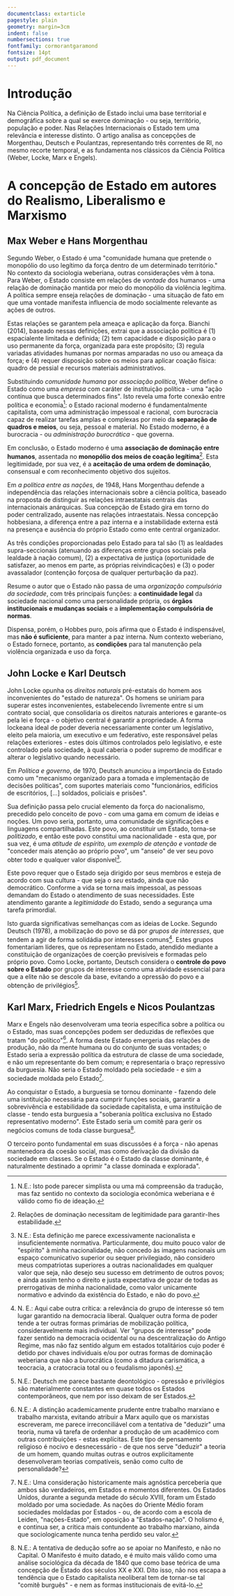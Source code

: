 ```yaml
---
documentclass: extarticle
pagestyle: plain
geometry: margin=3cm
indent: false
numbersections: true
fontfamily: cormorantgaramond
fontsize: 14pt
output: pdf_document
---
```

# Introdução

Na Ciência Política, a definição de Estado inclui uma base territorial e demográfica sobre a qual se exerce dominação - ou seja, território, população e poder. Nas Relações Internacionais o Estado tem uma relevância e interesse distinto. O artigo analisa as concepções de Morgenthau, Deutsch e Poulantzas, representando três correntes de RI, no mesmo recorte temporal, e as fundamenta nos clássicos da Ciência Política (Weber, Locke, Marx e Engels).

# A concepção de Estado em autores do Realismo, Liberalismo e Marxismo

## Max Weber e Hans Morgenthau

Segundo Weber, o Estado é uma "comunidade humana que pretende o monopólio do uso legítimo da força dentro de um determinado território." No contexto da sociologia weberiana, outras considerações vêm à tona. Para Weber, o Estado consiste em relações de *vontade* dos humanos - uma relação de dominação mantida por meio do monopólio da violência legítima. A política sempre enseja relações de dominação - uma situação de fato em que uma vontade manifesta influencia de modo socialmente relevante as ações de outros.

Estas relações se garantem pela ameaça e aplicação da força. Bianchi (2014), baseado nessas definições, extrai que a associação política é (1) espacialente limitada e definida; (2) tem capacidade e disposição para o uso permanente da força, organizada para este propósito; (3) regula variadas atividades humanas por normas amparadas no uso ou ameaça da força; e (4) requer disposição sobre os meios para aplicar coação física: quadro de pessial e recursos materiais administrativos.

Substituindo *comunidade humana* por *associação política*, Weber define o Estado como uma *empresa* com caráter de instituição política - uma "ação contínua que busca determinados fins". Isto revela uma forte conexão entre política e economia[^10]: o Estado racional moderno é fundamentalmente capitalista, com uma administração impessoal e racional, com burocracia capaz de realizar tarefas amplas e complexas por meio da **separação de quadros e meios**, ou seja, pessoal e material. No Estado moderno, é a burocracia - ou *administração burocrática* - que governa.

[^10]: N.E.: Isto pode parecer simplista ou uma má compreensão da tradução, mas faz sentido no contexto da sociologia econômica weberiana e é válido como fio de ideação.

Em conclusão, o Estado moderno é uma **associação de dominação entre humanos**, assentada no **monopólio dos meios de coação legítima**[^20]. Esta legitimidade, por sua vez, é a **aceitação de uma ordem de dominação**, consensual e com reconhecimento objetivo dos sujeitos.

[^20]: Relações de dominação necessitam de legitimidade para garantir-lhes estabilidade.

Em *a política entre as nações*, de 1948, Hans Morgenthau defende a independência das relações internacionais sobre a ciência política, baseado na proposta de distinguir as relações intraestatais centrais das internacionais anárquicas. Sua concepção de Estado gira em torno do poder centralizado, ausente nas relações intraestatais. Nessa concepção hobbesiana, a diferença entre a paz interna e a instabilidade externa está na presença e ausência do próprio Estado como ente central organizador.

As três condições proporcionadas pelo Estado para tal são (1) as lealdades supra-seccionais (atenuando as diferenças entre grupos sociais pela lealdade à nação comum), (2) a expectativa de justiça (oportunidade de satisfazer, ao menos em parte, as próprias reivindicações) e (3) o poder avassalador (contenção forçosa de qualquer perturbação da paz).

Resume o autor que o Estado não passa de uma *organização compulsória da sociedade*, com três principais funções: a **continuidade legal** da sociedade nacional como uma personalidade própria, os **órgãos institucionais e mudanças sociais** e a **implementação compulsória de normas**.

Dispensa, porém, o Hobbes puro, pois afirma que o Estado é indispensável, mas **não é suficiente**, para manter a paz interna. Num contexto weberiano, o Estado fornece, portanto, as **condições** para tal manutenção pela violência organizada e uso da força.

## John Locke e Karl Deutsch

John Locke opunha os *direitos naturais* pré-estatais do homem aos inconvenientes do "estado de natureza". Os homens se uniriam para superar estes inconvenientes, estabelecendo livremente entre si um contrato social, que consolidaria os direitos naturais anteriores e garante-os pela lei e força - o objetivo central é garantir a propriedade. A forma lockeana ideal de poder deveria necessariamente conter um legislativo, eleito pela maioria, um executivo e um federativo, este responsável pelas relações exteriores - estes dois últimos controlados pelo legislativo, e este controlado pela sociedade, à qual caberia o poder supremo de modificar e alterar o legislativo quando necessário.

Em *Política e governo*, de 1970, Deutsch anunciou a importância do Estado como um "mecanismo organizado para a tomada e implementação de decisões políticas", com suportes materiais como "funcionários, edifícios de escritórios, [...] soldados, policiais e prisões".

Sua definição passa pelo crucial elemento da força do nacionalismo, precedido pelo conceito de povo - com uma gama em comum de ideias e noções. Um povo seria, portanto, uma comunidade de significações e linguagens compartilhadas. Este povo, ao constituir um Estado, torna-se *politizado*, e então este povo constitui uma nacionalidade - esta que, por sua vez, é uma *atitude de espírito, um exemplo de atenção e vontade* de "conceder mais atenção ao próprio povo", um "anseio" de ver seu povo obter todo e qualquer valor disponível[^30].

[^30]: N.E.: Esta definição me parece excessivamente nacionalista e insuficientemente normativa. Particularmente, dou muito pouco valor de "espírito" à minha nacionalidade, não concedo às imagens nacionais um espaço comunicativo superior ou sequer privilegiado, não considero meus compatriotas superiores a outras nacionalidades em qualquer valor que seja, não desejo seu sucesso em detrimento de outros povos; e ainda assim tenho o direito e justa expectativa de gozar de todas as prerrogativas de minha nacionalidade, como valor unicamente normativo e advindo da existência do Estado, e não do povo.

Este povo requer que o Estado seja dirigido por seus membros e esteja de acordo com sua cultura - que seja o *seu* estado, ainda que não democrático. Conforme a vida se torna mais impessoal, as pessoas demandam do Estado o atendimento de suas necessidades. Este atendimento garante a *legitimidade* do Estado, sendo a segurança uma tarefa primordial.

Isto guarda significativas semelhanças com as ideias de Locke. Segundo Deutsch (1978), a mobilização do povo se dá por *grupos de interesses*, que tendem a agir de forma solidádia por interesses comuns[^40]. Estes grupos fomentariam líderes, que os representam no Estado, atendido mediante a constituição de organizações de coerção previsíveis e formadas pelo próprio povo. Como Locke, portanto, Deutsch considera o **controle do povo sobre o Estado** por grupos de interesse como uma atividade essencial para que a elite não se descole da base, evitando a opressão do povo e a obtenção de privilégios[^50].

[^40]: N. E.: Aqui cabe outra crítica: a relevância do grupo de interesse só tem lugar garantido na democracia liberal. Qualquer outra forma de poder tende a ter outras formas primárias de mobilização política, consideravelmente mais individual. Ver "grupos de interesse" pode fazer sentido na democracia ocidental ou na descentralização do Antigo Regime, mas não faz sentido algum em estados totalitários cujo poder é detido por chaves individuais e/ou por outras formas de dominação weberiana que não a burocrática (como a ditadura carismática, a teocracia, a cratocracia total ou o feudalismo japonês).

[^50]: N.E.: Deutsch me parece bastante deontológico - opressão e privilégios são materialmente constantes em quase todos os Estados contemporâneos, que nem por isso deixam de ser Estados.

## Karl Marx, Friedrich Engels e Nicos Poulantzas

Marx e Engels não desenvolveram uma teoria específica sobre a política ou o Estado, mas suas concepções podem ser deduzidas de reflexões que tratam "do político"[^60]. A forma deste Estado emergeria das relações de produção, não da mente humana ou do conjunto de suas vontades; o Estado seria a expressão política da estrutura de classe de uma sociedade, e não um representante do bem comum; e representaria o braço repressivo da burguesia. Não seria o Estado moldado pela sociedade - e sim a sociedade moldada pelo Estado[^70].

[^60]: N.E.: A distinção academicamente prudente entre trabalho marxiano e trabalho marxista, evitando atribuir a Marx aquilo que os marxistas escreveram, me parece irreconciliável com a tentativa de "deduzir" uma teoria, numa vã tarefa de ordenhar a produção de um acadêmico com outras contribuições - estas explícitas. Este tipo de pensamento religioso é nocivo e desnecessário - de que nos serve "deduzir" a teoria de um homem, quando muitas outras e outros explicitamente desenvolveram teorias compatíveis, senão como culto de personalidade?

[^70]: N.E.: Uma consideração historicamente mais agnóstica perceberia que ambos são verdadeiros, em Estados e momentos diferentes. Os Estados Unidos, durante a segunda metade do século XVIII, foram um Estado moldado por uma sociedade. As nações do Oriente Médio foram sociedades moldadas por Estados - ou, de acordo com a escola de Leiden, "nações-Estado", em oposição a "Estados-nação". O holismo é, e continua ser, a crítica mais contundente ao trabalho marxiano, ainda que sociologicamente nunca tenha perdido seu valor.

Ao conquistar o Estado, a burguesia se tornou dominante - fazendo dele uma isntituição necessária para cumprir funções sociais, garantir a sobrevivência e estabilidade da sociedade capitalista, e uma instituição de classe - tendo esta burguesia a "soberania política exclusiva no Estado representativo moderno". Este Estado seria um comitê para gerir os negócios comuns de toda classe burguesa[^80].

[^80]: N.E.: A tentativa de dedução sofre ao se apoiar no Manifesto, e não no Capital. O Manifesto é muito datado, e é muito mais válido como uma análise sociológica da década de 1840 que como base teórica de uma concepção de Estado dos séculos XX e XXI. Dito isso, não nos escapa a tendência que o Estado capitalista neoliberal tem de tornar-se tal "comitê burguês" - e nem as formas institucionais de evitá-lo.

O terceiro ponto fundamental em suas discussões é a força - não apenas mantenedora da coesão social, mas como derivação da divisão da sociedade em classes. Se o Estado é o Estado da classe dominante, é naturalmente destinado a oprimir "a classe dominada e explorada".

